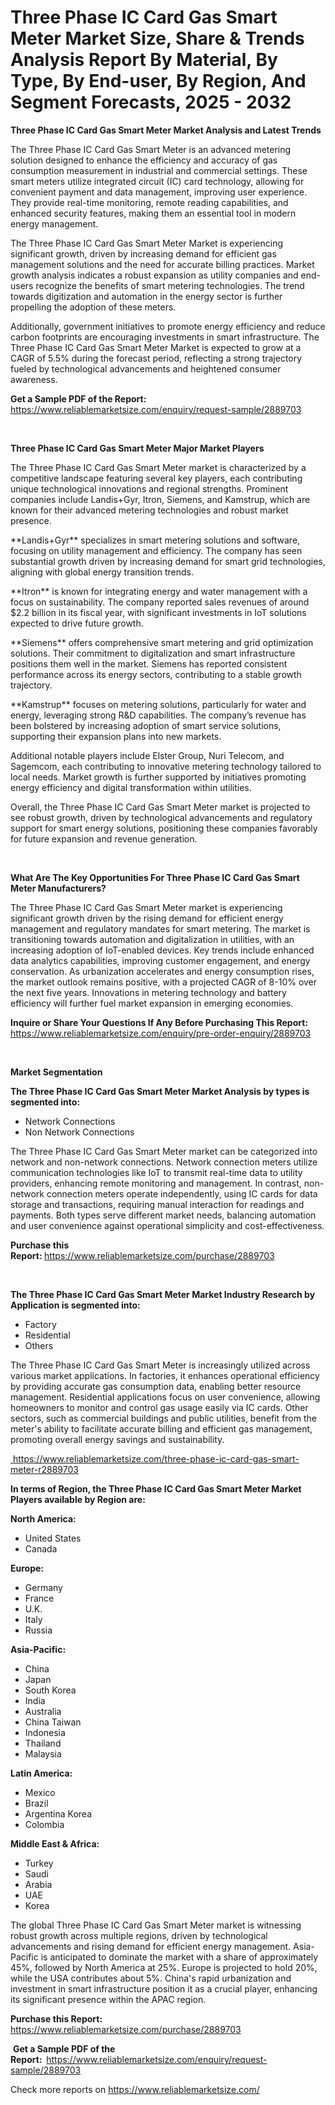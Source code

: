 <p><h1>Three Phase  IC Card Gas Smart Meter Market Size, Share & Trends Analysis Report By Material, By Type, By End-user, By Region, And Segment Forecasts, 2025 - 2032</h1></p><p><strong>Three Phase  IC Card Gas Smart Meter Market Analysis and Latest Trends</strong></p>
<p><p>The Three Phase IC Card Gas Smart Meter is an advanced metering solution designed to enhance the efficiency and accuracy of gas consumption measurement in industrial and commercial settings. These smart meters utilize integrated circuit (IC) card technology, allowing for convenient payment and data management, improving user experience. They provide real-time monitoring, remote reading capabilities, and enhanced security features, making them an essential tool in modern energy management.</p><p>The Three Phase IC Card Gas Smart Meter Market is experiencing significant growth, driven by increasing demand for efficient gas management solutions and the need for accurate billing practices. Market growth analysis indicates a robust expansion as utility companies and end-users recognize the benefits of smart metering technologies. The trend towards digitization and automation in the energy sector is further propelling the adoption of these meters. </p><p>Additionally, government initiatives to promote energy efficiency and reduce carbon footprints are encouraging investments in smart infrastructure. The Three Phase IC Card Gas Smart Meter Market is expected to grow at a CAGR of 5.5% during the forecast period, reflecting a strong trajectory fueled by technological advancements and heightened consumer awareness.</p></p>
<p><strong>Get a Sample PDF of the Report:&nbsp;</strong> <a href="https://www.reliablemarketsize.com/enquiry/request-sample/2889703?utm_campaign=3073&utm_medium=2&utm_source=Github&utm_content=ia&utm_term=14032025&utm_id=three-phase-ic-card-gas-smart-meter">https://www.reliablemarketsize.com/enquiry/request-sample/2889703</a></p>
<p>&nbsp;</p>
<p><strong>Three Phase  IC Card Gas Smart Meter Major Market Players</strong></p>
<p><p>The Three Phase IC Card Gas Smart Meter market is characterized by a competitive landscape featuring several key players, each contributing unique technological innovations and regional strengths. Prominent companies include Landis+Gyr, Itron, Siemens, and Kamstrup, which are known for their advanced metering technologies and robust market presence.</p><p>**Landis+Gyr** specializes in smart metering solutions and software, focusing on utility management and efficiency. The company has seen substantial growth driven by increasing demand for smart grid technologies, aligning with global energy transition trends.</p><p>**Itron** is known for integrating energy and water management with a focus on sustainability. The company reported sales revenues of around $2.2 billion in its fiscal year, with significant investments in IoT solutions expected to drive future growth.</p><p>**Siemens** offers comprehensive smart metering and grid optimization solutions. Their commitment to digitalization and smart infrastructure positions them well in the market. Siemens has reported consistent performance across its energy sectors, contributing to a stable growth trajectory.</p><p>**Kamstrup** focuses on metering solutions, particularly for water and energy, leveraging strong R&D capabilities. The company’s revenue has been bolstered by increasing adoption of smart service solutions, supporting their expansion plans into new markets.</p><p>Additional notable players include Elster Group, Nuri Telecom, and Sagemcom, each contributing to innovative metering technology tailored to local needs. Market growth is further supported by initiatives promoting energy efficiency and digital transformation within utilities. </p><p>Overall, the Three Phase IC Card Gas Smart Meter market is projected to see robust growth, driven by technological advancements and regulatory support for smart energy solutions, positioning these companies favorably for future expansion and revenue generation.</p></p>
<p>&nbsp;</p>
<p><strong>What Are The Key Opportunities For Three Phase  IC Card Gas Smart Meter Manufacturers?</strong></p>
<p><p>The Three Phase IC Card Gas Smart Meter market is experiencing significant growth driven by the rising demand for efficient energy management and regulatory mandates for smart metering. The market is transitioning towards automation and digitalization in utilities, with an increasing adoption of IoT-enabled devices. Key trends include enhanced data analytics capabilities, improving customer engagement, and energy conservation. As urbanization accelerates and energy consumption rises, the market outlook remains positive, with a projected CAGR of 8-10% over the next five years. Innovations in metering technology and battery efficiency will further fuel market expansion in emerging economies.</p></p>
<p><strong>Inquire or Share Your Questions If Any Before Purchasing This Report:</strong> <a href="https://www.reliablemarketsize.com/enquiry/pre-order-enquiry/2889703?utm_campaign=3073&utm_medium=2&utm_source=Github&utm_content=ia&utm_term=14032025&utm_id=three-phase-ic-card-gas-smart-meter">https://www.reliablemarketsize.com/enquiry/pre-order-enquiry/2889703</a></p>
<p>&nbsp;</p>
<p><strong>Market Segmentation</strong></p>
<p><strong>The Three Phase  IC Card Gas Smart Meter Market Analysis by types is segmented into:</strong></p>
<p><ul><li>Network Connections</li><li>Non Network Connections</li></ul></p>
<p><p>The Three Phase IC Card Gas Smart Meter market can be categorized into network and non-network connections. Network connection meters utilize communication technologies like IoT to transmit real-time data to utility providers, enhancing remote monitoring and management. In contrast, non-network connection meters operate independently, using IC cards for data storage and transactions, requiring manual interaction for readings and payments. Both types serve different market needs, balancing automation and user convenience against operational simplicity and cost-effectiveness.</p></p>
<p><strong>Purchase this Report:&nbsp;</strong><a href="https://www.reliablemarketsize.com/purchase/2889703?utm_campaign=3073&utm_medium=2&utm_source=Github&utm_content=ia&utm_term=14032025&utm_id=three-phase-ic-card-gas-smart-meter">https://www.reliablemarketsize.com/purchase/2889703</a></p>
<p>&nbsp;</p>
<p><strong>The Three Phase  IC Card Gas Smart Meter Market Industry Research by Application is segmented into:</strong></p>
<p><ul><li>Factory</li><li>Residential</li><li>Others</li></ul></p>
<p><p>The Three Phase IC Card Gas Smart Meter is increasingly utilized across various market applications. In factories, it enhances operational efficiency by providing accurate gas consumption data, enabling better resource management. Residential applications focus on user convenience, allowing homeowners to monitor and control gas usage easily via IC cards. Other sectors, such as commercial buildings and public utilities, benefit from the meter's ability to facilitate accurate billing and efficient gas management, promoting overall energy savings and sustainability.</p></p>
<p><a href="https://www.reliablemarketsize.com/three-phase-ic-card-gas-smart-meter-r2889703?utm_campaign=3073&utm_medium=2&utm_source=Github&utm_content=ia&utm_term=14032025&utm_id=three-phase-ic-card-gas-smart-meter">&nbsp;https://www.reliablemarketsize.com/three-phase-ic-card-gas-smart-meter-r2889703</a></p>
<p><strong>In terms of Region, the Three Phase  IC Card Gas Smart Meter Market Players available by Region are:</strong></p>
<p>
    <p> <strong> North America: </strong>
        <ul>
            <li>United States</li>
            <li>Canada</li>
        </ul>
        </p> 
    <p> <strong> Europe: </strong>
        <ul>
            <li>Germany</li>
            <li>France</li>
            <li>U.K.</li>
            <li>Italy</li>
            <li>Russia</li>
        </ul>
        </p> 
    <p> <strong> Asia-Pacific: </strong>
        <ul>
            <li>China</li>
            <li>Japan</li>
            <li>South Korea</li>
            <li>India</li>
            <li>Australia</li>
            <li>China Taiwan</li>
            <li>Indonesia</li>
            <li>Thailand</li>
            <li>Malaysia</li>
        </ul>
        </p> 
    <p> <strong> Latin America: </strong>
        <ul>
            <li>Mexico</li>
            <li>Brazil</li>
            <li>Argentina Korea</li>
            <li>Colombia</li>
        </ul>
        </p> 
    <p> <strong> Middle East & Africa: </strong>
        <ul>
            <li>Turkey</li>
            <li>Saudi</li>
            <li>Arabia</li>
            <li>UAE</li>
            <li>Korea</li>
        </ul>
    </p>
    </p>
<p><p>The global Three Phase IC Card Gas Smart Meter market is witnessing robust growth across multiple regions, driven by technological advancements and rising demand for efficient energy management. Asia-Pacific is anticipated to dominate the market with a share of approximately 45%, followed by North America at 25%. Europe is projected to hold 20%, while the USA contributes about 5%. China's rapid urbanization and investment in smart infrastructure position it as a crucial player, enhancing its significant presence within the APAC region.</p></p>
<p><strong>Purchase this Report: </strong><a href="https://www.reliablemarketsize.com/purchase/2889703?utm_campaign=3073&utm_medium=2&utm_source=Github&utm_content=ia&utm_term=14032025&utm_id=three-phase-ic-card-gas-smart-meter">https://www.reliablemarketsize.com/purchase/2889703</a></p>
<p>&nbsp;<strong>Get a Sample PDF of the Report:&nbsp;&nbsp;</strong><a href="https://www.reliablemarketsize.com/enquiry/request-sample/2889703?utm_campaign=3073&utm_medium=2&utm_source=Github&utm_content=ia&utm_term=14032025&utm_id=three-phase-ic-card-gas-smart-meter">https://www.reliablemarketsize.com/enquiry/request-sample/2889703</a></p>
<p><strong></strong></p>
<p>Check more reports on <a href="https://www.reliablemarketsize.com/?utm_campaign=3073&utm_medium=2&utm_source=Github&utm_content=ia&utm_term=14032025&utm_id=three-phase-ic-card-gas-smart-meter">https://www.reliablemarketsize.com/</a></p>
